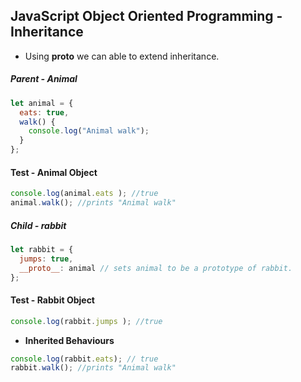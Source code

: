 ## JavaScript Object Oriented Programming - Inheritance

* Using **__proto__** we can able to extend inheritance.

##### Parent - Animal
```js
let animal = {
  eats: true,
  walk() {
    console.log("Animal walk");
  }
};
```

#### Test - Animal Object
```js
console.log(animal.eats ); //true
animal.walk(); //prints "Animal walk" 
```

##### Child - rabbit

```js
let rabbit = {
  jumps: true,
  __proto__: animal	// sets animal to be a prototype of rabbit.
};
```

#### Test - Rabbit Object

```js
console.log(rabbit.jumps ); //true
```

* **Inherited Behaviours**

```js
console.log(rabbit.eats); // true
rabbit.walk(); //prints "Animal walk" 
```

